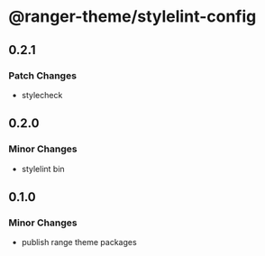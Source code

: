 # @ranger-theme/stylelint-config

## 0.2.1

### Patch Changes

- stylecheck

## 0.2.0

### Minor Changes

- stylelint bin

## 0.1.0

### Minor Changes

- publish range theme packages
